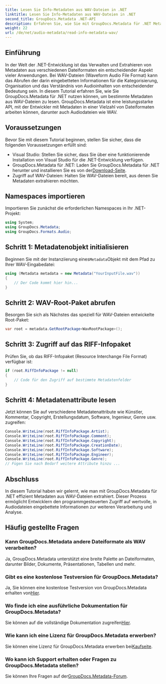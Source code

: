 ```yaml
---
title: Lesen Sie Info-Metadaten aus WAV-Dateien in .NET
linktitle: Lesen Sie Info-Metadaten aus WAV-Dateien in .NET
second_title: GroupDocs.Metadata .NET-API
description: Erfahren Sie, wie Sie mit GroupDocs.Metadata für .NET Metadaten aus WAV-Dateien extrahieren. Tauchen Sie in dieses Schritt-für-Schritt-Tutorial ein, um Metadaten für die Verwaltung von Audiodateien zu nutzen.
weight: 22
url: /de/net/audio-metadata/read-info-metadata-wav/
---
```

## Einführung
In der Welt der .NET-Entwicklung ist das Verwalten und Extrahieren von Metadaten aus verschiedenen Dateiformaten ein entscheidender Aspekt vieler Anwendungen. Bei WAV-Dateien (Waveform Audio File Format) kann das Abrufen der darin eingebetteten Informationen für die Kategorisierung, Organisation und das Verständnis von Audioinhalten von entscheidender Bedeutung sein.
In diesem Tutorial erfahren Sie, wie Sie GroupDocs.Metadata für .NET nutzen können, um bestimmte Metadaten aus WAV-Dateien zu lesen. GroupDocs.Metadata ist eine leistungsstarke API, mit der Entwickler mit Metadaten in einer Vielzahl von Dateiformaten arbeiten können, darunter auch Audiodateien wie WAV.
## Voraussetzungen
Bevor Sie mit diesem Tutorial beginnen, stellen Sie sicher, dass die folgenden Voraussetzungen erfüllt sind:
- Visual Studio: Stellen Sie sicher, dass Sie über eine funktionierende Installation von Visual Studio für die .NET-Entwicklung verfügen.
-  GroupDocs.Metadata für .NET: Laden Sie GroupDocs.Metadata für .NET herunter und installieren Sie es von der[Download-Seite](https://releases.groupdocs.com/metadata/net/).
- Zugriff auf WAV-Dateien: Halten Sie WAV-Dateien bereit, aus denen Sie Metadaten extrahieren möchten.

## Namespaces importieren
Importieren Sie zunächst die erforderlichen Namespaces in Ihr .NET-Projekt:
```csharp
using System;
using GroupDocs.Metadata;
using GroupDocs.Formats.Audio;
```
## Schritt 1: Metadatenobjekt initialisieren
 Beginnen Sie mit der Instanziierung eines`Metadata`Objekt mit dem Pfad zu Ihrer WAV-Eingabedatei:
```csharp
using (Metadata metadata = new Metadata("YourInputFile.wav"))
{
    // Der Code kommt hier hin...
}
```
## Schritt 2: WAV-Root-Paket abrufen
Besorgen Sie sich als Nächstes das speziell für WAV-Dateien entwickelte Root-Paket:
```csharp
var root = metadata.GetRootPackage<WavRootPackage>();
```
## Schritt 3: Zugriff auf das RIFF-Infopaket
Prüfen Sie, ob das RIFF-Infopaket (Resource Interchange File Format) verfügbar ist:
```csharp
if (root.RiffInfoPackage != null)
{
    // Code für den Zugriff auf bestimmte Metadatenfelder
}
```
## Schritt 4: Metadatenattribute lesen
Jetzt können Sie auf verschiedene Metadatenattribute wie Künstler, Kommentar, Copyright, Erstellungsdatum, Software, Ingenieur, Genre usw. zugreifen:
```csharp
Console.WriteLine(root.RiffInfoPackage.Artist);
Console.WriteLine(root.RiffInfoPackage.Comment);
Console.WriteLine(root.RiffInfoPackage.Copyright);
Console.WriteLine(root.RiffInfoPackage.CreationDate);
Console.WriteLine(root.RiffInfoPackage.Software);
Console.WriteLine(root.RiffInfoPackage.Engineer);
Console.WriteLine(root.RiffInfoPackage.Genre);
// Fügen Sie nach Bedarf weitere Attribute hinzu ...
```

## Abschluss
In diesem Tutorial haben wir gelernt, wie man mit GroupDocs.Metadata für .NET effizient Metadaten aus WAV-Dateien extrahiert. Dieser Prozess ermöglicht Entwicklern den programmgesteuerten Zugriff auf wertvolle, in Audiodateien eingebettete Informationen zur weiteren Verarbeitung und Analyse.

## Häufig gestellte Fragen
### Kann GroupDocs.Metadata andere Dateiformate als WAV verarbeiten?
Ja, GroupDocs.Metadata unterstützt eine breite Palette an Dateiformaten, darunter Bilder, Dokumente, Präsentationen, Tabellen und mehr.
### Gibt es eine kostenlose Testversion für GroupDocs.Metadata?
 Ja, Sie können eine kostenlose Testversion von GroupDocs.Metadata erhalten von[Hier](https://releases.groupdocs.com/).
### Wo finde ich eine ausführliche Dokumentation für GroupDocs.Metadata?
 Sie können auf die vollständige Dokumentation zugreifen[Hier](https://tutorials.groupdocs.com/metadata/net/).
### Wie kann ich eine Lizenz für GroupDocs.Metadata erwerben?
 Sie können eine Lizenz für GroupDocs.Metadata erwerben bei[Kaufseite](https://purchase.groupdocs.com/buy).
### Wo kann ich Support erhalten oder Fragen zu GroupDocs.Metadata stellen?
 Sie können Ihre Fragen auf der[GroupDocs.Metadata-Forum](https://forum.groupdocs.com/c/metadata/14).
